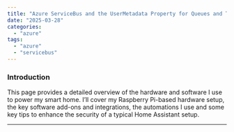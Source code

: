 ```yaml
---
title: "Azure ServiceBus and the UserMetadata Property for Queues and Topics"
date: "2025-03-28"
categories:   
  - "azure"
tags: 
  - "azure"
  - "servicebus"  
---
```


### **Introduction**  
This page provides a detailed overview of the hardware and software I use to power my smart home. I’ll cover my Raspberry Pi-based hardware setup, the key software add-ons and integrations, the automations I use and some key tips to enhance the security of a typical Home Assistant setup.


---
